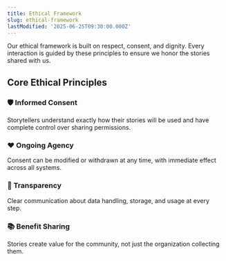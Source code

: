 ```yaml
---
title: Ethical Framework
slug: ethical-framework
lastModified: '2025-06-25T09:30:00.000Z'
---
```


Our ethical framework is built on respect, consent, and dignity. Every interaction is guided by these principles to ensure we honor the stories shared with us.

## Core Ethical Principles

<div className="grid grid-cols-2 gap-4">

### 🛡️ Informed Consent
Storytellers understand exactly how their stories will be used and have complete control over sharing permissions.

### ❤️ Ongoing Agency
Consent can be modified or withdrawn at any time, with immediate effect across all systems.

### 👥 Transparency
Clear communication about data handling, storage, and usage at every step.

### 📚 Benefit Sharing
Stories create value for the community, not just the organization collecting them.

</div>